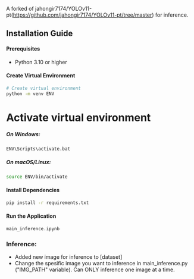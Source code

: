 A forked of jahongir7174/YOLOv11-pt(https://github.com/jahongir7174/YOLOv11-pt/tree/master) for inference.

## Installation Guide

#### Prerequisites
- Python 3.10 or higher

#### Create Virtual Environment
```bash
# Create virtual environment
python -m venv ENV
```

# Activate virtual environment
##### On Windows:
```bash
ENV\Scripts\activate.bat
```
##### On macOS/Linux:
```bash
source ENV/bin/activate
```

#### Install Dependencies
```bash
pip install -r requirements.txt
```

#### Run the Application
```bash
main_inference.ipynb
```

### Inference:
* Added new image for inference to [dataset]
* Change the spesific image you want to inference in main_inference.py ("IMG_PATH" variable). Can ONLY inference one image at a time.

